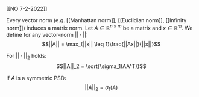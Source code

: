 [[NO 7-2-2022]]

Every vector norm (e.g. [[Manhattan norm]], [[Euclidian norm]], [[Infinity norm]]) induces a matrix norm. Let $A\in \mathbb{R}^{n\times m}$ be a matrix and $x\in \mathbb{R}^m$. We define for any vector-norm $||\cdot ||$:
$$||A|| = \max_{||x|| \leq 1}\frac{||Ax||}{||x||}$$

For $||\cdot ||_2$ holds:
$$||A||_2 = \sqrt{\sigma_1(AA^T)}$$

If $A$ is a symmetric PSD:
$$||A||_2=\sigma_1(A)$$